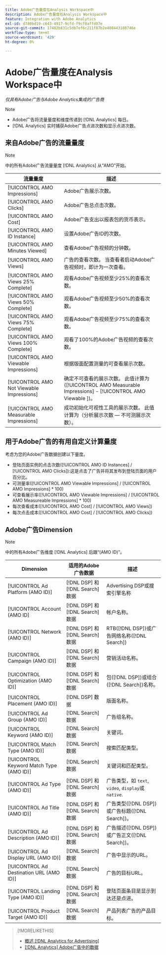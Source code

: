 ```yaml
---
title: Adobe广告量度在Analysis Workspace中
description: Adobe广告量度在Analysis Workspace中
feature: Integration with Adobe Analytics
exl-id: d740bd19-c643-4917-9cfd-f9cf0affd07e
source-git-commit: 17482b831c5db7ef6c211f87b2e408443180746e
workflow-type: tm+mt
source-wordcount: '429'
ht-degree: 0%

---
```


# Adobe广告量度在Analysis Workspace中

*仅具有Adobe广告与Adobe Analytics集成的广告商*

>[!NOTE]
>
>* Adobe广告将流量量度和维度传递到 [!DNL Analytics] 每日。
>* [!DNL Analytics] 实时捕获Adobe广告点进次数和显示点进次数。


## 来自Adobe广告的流量量度

>[!NOTE]
>
>中的所有Adobe广告流量量度 [!DNL Analytics] 从“AMO”开始。

| 流量量度 | 描述 |
| -------------- | ----------- |
| [!UICONTROL AMO Impressions] | Adobe广告展示次数。 |
| [!UICONTROL AMO Clicks] | Adobe广告总点击次数。 |
| [!UICONTROL AMO Cost] | Adobe广告支出以报表包的货币表示。 |
| [!UICONTROL AMO ID Instance] | 设置Adobe广告ID的次数。 |
| [!UICONTROL AMO Minutes Viewed] | 查看Adobe广告视频的分钟数。 |
| [!UICONTROL AMO Views] | 广告的查看次数。 当查看者启动Adobe广告视频时，即计为一次查看。 |
| [!UICONTROL AMO Views 25% Complete] | 观看Adobe广告视频至少25%的查看次数。 |
| [!UICONTROL AMO Views 50% Complete] | 观看Adobe广告视频至少50%的查看次数。 |
| [!UICONTROL AMO Views 75% Complete] | 观看Adobe广告视频至少75%的查看次数。 |
| [!UICONTROL AMO Views 100% Complete] | 观看了100%的Adobe广告视频的查看次数。 |
| [!UICONTROL AMO Viewable Impressions] | 根据版面配置测量的可查看展示次数。 |
| [!UICONTROL AMO Not Viewable Impressions] | 确定不可查看的展示次数。 此值计算为([!UICONTROL AMO Measurable Impressions] - [!UICONTROL AMO Viewable ])。 |
| [!UICONTROL AMO Measurable Impressions] | 成功初始化可视性工具的展示次数。 此值计算为（分析展示次数 — 不可测展示次数）。 |

## 用于Adobe广告的有用自定义计算量度

考虑为您的Adobe广告数据创建以下量度。

* 登陆页面实例的点击次数([!UICONTROL AMO ID Instances] / [!UICONTROL AMO Clicks]):这是点击了广告并将其发布到登陆页面的用户百分比。
* 可测量率([!UICONTROL AMO Viewable Impressions] / [!UICONTROL AMO Impressions] * 100)
* 可查看展示率([!UICONTROL AMO Viewable Impressions] / [!UICONTROL AMO Measureable Impressions] * 100)
* 每次查看成本([!UICONTROL AMO Cost] / [!UICONTROL AMO Views])
* 每次点击成本([!UICONTROL AMO Cost] / [!UICONTROL AMO Clicks])

## Adobe广告Dimension

>[!NOTE]
>
>中的所有Adobe广告维度 [!DNL Analytics] 后跟“(AMO ID)”。

| Dimension | 适用的Adobe广告数据 | 描述 |
| ----------- | ---------- | ---------- |
| [!UICONTROL Ad Platform (AMO ID)] | [!DNL DSP] 和 [!DNL Search] 数据 | Advertising DSP或搜索引擎名称 |
| [!UICONTROL Account (AMO ID] | [!DNL DSP] 和 [!DNL Search] 数据 | 帐户名称。 |
| [!UICONTROL Network (AMO ID)] | [!DNL DSP] 和 [!DNL Search] 数据 | RTB([!DNL DSP])或广告网络名称([!DNL Search]) |
| [!UICONTROL Campaign (AMO ID)] | [!DNL DSP] 和 [!DNL Search] 数据 | 营销活动名称。 |
| [!UICONTROL Optimization (AMO ID)] | [!DNL DSP] 和 [!DNL Search] 数据 | 包([!DNL DSP])或组合([!DNL Search])名称。 |
| [!UICONTROL Placement (AMO ID)] | [!DNL DSP] 数据 | 版面名称。 |
| [!UICONTROL Ad Group (AMO ID)] | [!DNL Search] 数据 | 广告组名称。 |
| [!UICONTROL Keyword (AMO ID)] | [!DNL Search] 数据 | 关键词。 |
| [!UICONTROL Match Type (AMO ID)] | [!DNL Search] 数据 | 搜索匹配类型。 |
| [!UICONTROL Keyword Match Type (AMO ID)] | [!DNL Search] 数据 | 关键词和匹配类型。 |
| [!UICONTROL Ad Type (AMO ID)] | [!DNL DSP] 和 [!DNL Search] 数据 | 广告类型，如 `text`, `video`, `display`或 `native`. |
| [!UICONTROL Ad Title (AMO ID)] | [!DNL DSP] 和 [!DNL Search] 数据 | 广告类型([!DNL DSP])或广告标题([!DNL Search])。 |
| [!UICONTROL Ad Description (AMO ID)] | [!DNL DSP] 和 [!DNL Search] 数据 | 广告描述([!DNL DSP])或广告正文([!DNL Search])。 |
| [!UICONTROL Ad Display URL (AMO ID)] | [!DNL Search] 数据 | 广告中显示的URL。 |
| [!UICONTROL Ad Destination URL (AMO ID)] | [!DNL Search] 数据 | 广告的目标URL。 |
| [!UICONTROL Landing Type (AMO ID)] | [!DNL DSP] 和 [!DNL Search] 数据 | 登陆页面条目是显示到达还是点进。 |
| [!UICONTROL Product Target (AMO ID)] | [!DNL Search] 数据 | 产品列表广告的产品目标。 |

>[!MORELIKETHIS]
>
>* [概述 [!DNL Analytics for Advertising]](overview.md)
>* [[!DNL Analytics] Adobe广告中的数据](/help/integrations/analytics/analytics-data-in-advertising.md)

